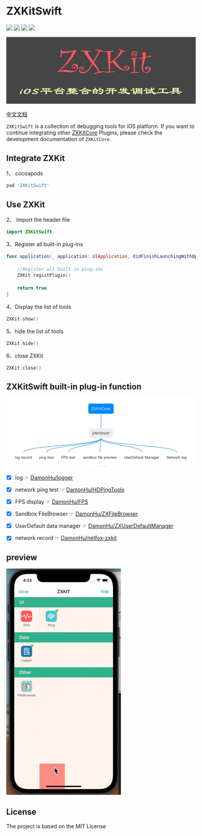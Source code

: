 # ZXKitSwift

![](https://img.shields.io/badge/CocoaPods-supported-brightgreen) ![](https://img.shields.io/badge/Swift-5.0-brightgreen) ![](https://img.shields.io/badge/License-MIT-brightgreen) ![](https://img.shields.io/badge/version-iOS11.0-brightgreen)

![](./readmeResource/zxkit.png)

[中文文档](./README.md)

`ZXKitSwift` is a collection of debugging tools for iOS platform. If you want to continue integrating other [ZXKitCore](https://github.com/ZXKitCode/core) Plugins, please check the development documentation of `ZXKitCore`.

## Integrate ZXKit

1、 cocoapods

```ruby
pod 'ZXKitSwift'
```

## Use ZXKit

2、 Import the header file

```swift
import ZXKitSwift
```

3、Register all built-in plug-ins

```swift
func application(_ application: UIApplication, didFinishLaunchingWithOptions launchOptions: [UIApplication.LaunchOptionsKey: Any]?) -> Bool {
	
	//Register all built-in plug-ins
	ZXKit.registPlugin()
	
	return true
}
```

4、Display the list of tools

```swift
ZXKit.show()
```

5、hide the list of tools

```swift
ZXKit.hide()
```

6、close ZXKit

```swift
ZXKit.close()
```

## ZXKitSwift built-in plug-in function

![](./readmeResource/zxkitSwift_en.jpg)

- [x] log ☞ [DamonHu/logger](https://github.com/DamonHu/logger)
- [x] network ping test  ☞ [DamonHu/HDPingTools](https://github.com/DamonHu/HDPingTools)
- [x] FPS display ☞ [DamonHu/FPS](https://github.com/DamonHu/FPS)
- [x] Sandbox FileBrowser ☞ [DamonHu/ZXFileBrowser](https://github.com/DamonHu/ZXFileBrowser)
- [x] UserDefault data manager ☞ [DamonHu/ZXUserDefaultManager](https://github.com/DamonHu/ZXUserDefaultManager)
- [x] network record ☞ [DamonHu/netfox-zxkit](https://github.com/DamonHu/netfox-zxkit)


## preview

![](./readmeResource/preview.gif)


## License

The project is based on the MIT License